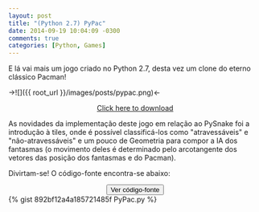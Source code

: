 ```yaml
---
layout: post
title: "(Python 2.7) PyPac"
date: 2014-09-19 10:04:09 -0300
comments: true
categories: [Python, Games]
---
```

E lá vai mais um jogo criado no Python 2.7, desta vez um clone do eterno clássico Pacman!

->![]({{ root_url }}/images/posts/pypac.png)<-

<center><a href="https://gist.githubusercontent.com/PicoleDeLimao/892bf12a4a185721485f/raw/22189a1fd7443e29256bef4f2ea2f6dd6a7c9f23/PyPac.py" download="PyPac.py">Click here to download</a></center>

<!-- more -->

As novidades da implementação deste jogo em relação ao PySnake foi a introdução à tiles, onde é possível classificá-los como "atravessáveis" e "não-atravessáveis" e um pouco de Geometria para compor a IA dos fantasmas (o movimento deles é determinado pelo arcotangente dos vetores das posição dos fantasmas e do Pacman).

Divirtam-se! O código-fonte encontra-se abaixo:

<center><input id="spoiler" type="button" value="Ver código-fonte" onclick="toggle_visibility('code');"></center>
<div id="code">
{% gist 892bf12a4a185721485f PyPac.py %}
</div>
</input>

<script type="text/javascript">
   document.getElementById('code').style.display = 'none';
   function toggle_visibility(id) {
       var e = document.getElementById(id);
       if(e.style.display == 'block')
          e.style.display = 'none';
       else
          e.style.display = 'block';
   }
</script>